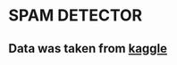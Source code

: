 # SPAM DETECTOR

## Data was taken from [kaggle](https://www.kaggle.com/uciml/sms-spam-collection-dataset) 